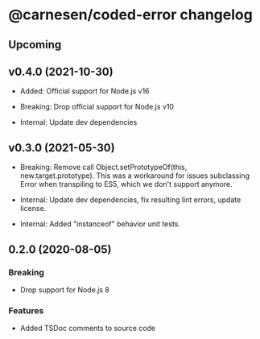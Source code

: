 # **@carnesen/coded-error** changelog

## Upcoming

## v0.4.0 (2021-10-30)

- Added: Official support for Node.js v16

- Breaking: Drop official support for Node.js v10

- Internal: Update dev dependencies

## v0.3.0 (2021-05-30)

- Breaking: Remove call Object.setPrototypeOf(this, new.target.prototype). This was a workaround for issues subclassing Error when transpiling to ES5, which we don't support anymore.

- Internal: Update dev dependencies, fix resulting lint errors, update license.

- Internal: Added "instanceof" behavior unit tests.

## 0.2.0 (2020-08-05)

### Breaking

- Drop support for Node.js 8

### Features

- Added TSDoc comments to source code
